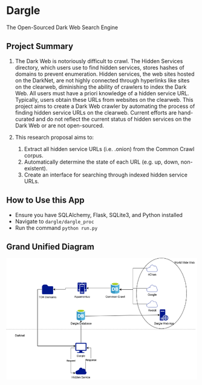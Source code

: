 # Dargle
The Open-Sourced Dark Web Search Engine

## Project Summary
1. The Dark Web is notoriously difficult to crawl. The Hidden Services directory, which users use to find hidden services, stores hashes of domains to prevent enumeration. Hidden services, the web sites hosted on the DarkNet, are not highly connected through hyperlinks like sites on the clearweb, diminishing the ability of crawlers to index the Dark Web. All users must have a priori knowledge of a hidden service URL. Typically, users obtain these URLs from websites on the clearweb. This project aims to create a Dark Web crawler by automating the process of finding hidden service URLs on the clearweb. Current efforts are hand-curated and do not reflect the current status of hidden services on the Dark Web or are not open-sourced. 

2. This research proposal aims to:

    1.	Extract all hidden service URLs (i.e. .onion) from the Common Crawl corpus.  
    2.	Automatically determine the state of each URL (e.g. up, down, non-existent).
    3. Create an interface for searching through indexed hidden service URLs.  

## How to Use this App

- Ensure you have SQLAlchemy, Flask, SQLite3, and Python installed
- Navigate to `dargle/dargle_proc`
- Run the command `python run.py`

## Grand Unified Diagram
![](Dargle.png)
